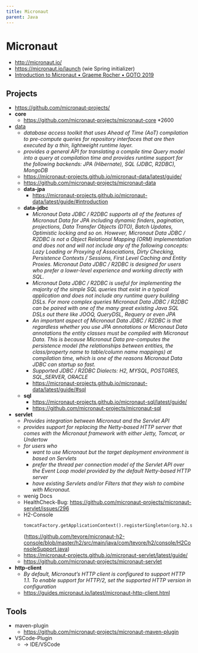 ```yaml
---
title: Micronaut
parent: Java
---
```


# Micronaut
- <http://micronaut.io/>
- <https://micronaut.io/launch> (wie Spring initializer)
- [Introduction to Micronaut • Graeme Rocher • GOTO 2019](https://www.youtube.com/watch?v=RtjSqRZ_md4)

## Projects
- <https://github.com/micronaut-projects/>
- **core**
  - <https://github.com/micronaut-projects/micronaut-core> *2600
- <u>data</u>
  - *database access toolkit that uses Ahead of Time (AoT) compilation to pre-compute queries for repository interfaces that are then executed by a thin, lightweight runtime layer.*
  - *provides a general API for translating a compile time Query model into a query at compilation time and provides runtime support for the following backends: JPA (Hibernate), SQL (JDBC, R2DBC), MongoDB*
  - <https://micronaut-projects.github.io/micronaut-data/latest/guide/>
  - <https://github.com/micronaut-projects/micronaut-data>
  - **data-jpa**
    - <https://micronaut-projects.github.io/micronaut-data/latest/guide/#introduction> 
  - **data-jdbc**
    - *Micronaut Data JDBC / R2DBC supports all of the features of Micronaut Data for JPA including dynamic finders, pagination, projections, Data Transfer Objects (DTO), Batch Updates, Optimistic locking and so on. However, Micronaut Data JDBC / R2DBC is not a Object Relational Mapping (ORM) implementation and does not and will not include any of the following concepts: Lazy Loading or Proxying of Associations, Dirty Checking, Persistence Contexts / Sessions, First Level Caching and Entity Proxies. Micronaut Data JDBC / R2DBC is designed for users who prefer a lower-level experience and working directly with SQL.* 
    - *Micronaut Data JDBC / R2DBC is useful for implementing the majority of the simple SQL queries that exist in a typical application and does not include any runtime query building DSLs. For more complex queries Micronaut Data JDBC / R2DBC can be paired with one of the many great existing Java SQL DSLs out there like JOOQ, QueryDSL, Requery or even JPA*
    - *An important aspect of Micronaut Data JDBC / R2DBC is that regardless whether you use JPA annotations or Micronaut Data annotations the entity classes must be compiled with Micronaut Data. This is because Micronaut Data pre-computes the persistence model (the relationships between entities, the class/property name to table/column name mappings) at compilation time, which is one of the reasons Micronaut Data JDBC can startup so fast.*
    - *Supported JDBC / R2DBC Dialects: H2, MYSQL, POSTGRES, SQL_SERVER, ORACLE*
    - <https://micronaut-projects.github.io/micronaut-data/latest/guide/#sql> 
  - **sql**
    - <https://micronaut-projects.github.io/micronaut-sql/latest/guide/> 
    - <https://github.com/micronaut-projects/micronaut-sql> 
- **servlet**
  - *Provides integration between Micronaut and the Servlet API*
  - *provides support for replacing the Netty-based HTTP server that comes with the Micronaut framework with either Jetty, Tomcat, or Undertow*
  - *for users who*
    - *want to use Micronaut but the target deployment environment is based on Servlets*
    - *prefer the thread per connection model of the Servlet API over the Event Loop model provided by the default Netty-based HTTP server*
    - *have existing Servlets and/or Filters that they wish to combine with Micronaut.*
  - wenig Docs
  - HealthCheck-Bug: <https://github.com/micronaut-projects/micronaut-servlet/issues/296>
  - H2-Console
    ```
    tomcatFactory.getApplicationContext().registerSingleton(org.h2.server.web.WebServlet);
    ```
    (<https://github.com/tevore/micronaut-h2-console/blob/master/h2/src/main/java/com/tevore/h2/console/H2ConsoleSupport.java>)
  - <https://micronaut-projects.github.io/micronaut-servlet/latest/guide/>
  - <https://github.com/micronaut-projects/micronaut-servlet>
- **http-client**
  - *By default, Micronaut’s HTTP client is configured to support HTTP 1.1. To enable support for HTTP/2, set the supported HTTP version in configuration*
  - <https://guides.micronaut.io/latest/micronaut-http-client.html>


## Tools
- maven-plugin
  - <https://github.com/micronaut-projects/micronaut-maven-plugin>
- VSCode-Plugin
  - -> IDE/VSCode 
